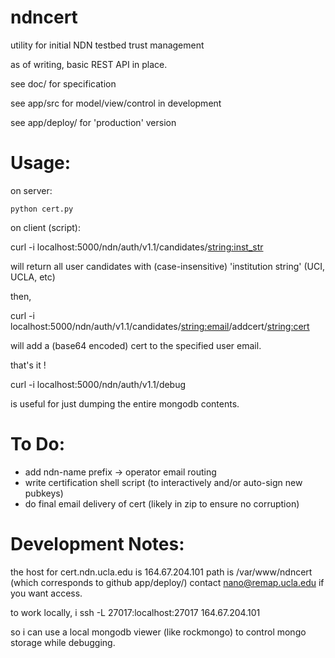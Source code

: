 ndncert
=============

utility for initial NDN testbed trust management

as of writing, basic REST API in place. 

see doc/ for specification

see app/src for model/view/control in development

see app/deploy/ for 'production' version

Usage:
=============

on server:

	python cert.py 

on client (script):

curl -i localhost:5000/ndn/auth/v1.1/candidates/<string:inst_str>

will return all user candidates with (case-insensitive) 'institution string' (UCI, UCLA, etc)

then, 

curl -i localhost:5000/ndn/auth/v1.1/candidates/<string:email>/addcert/<string:cert>

will add a (base64 encoded) cert to the specified user email. 

that's it ! 

curl -i localhost:5000/ndn/auth/v1.1/debug

is useful for just dumping the entire mongodb contents. 


To Do:
=============

* add ndn-name prefix -> operator email routing
* write certification shell script (to interactively and/or auto-sign new pubkeys)
* do final email delivery of cert (likely in zip to ensure no corruption)


Development Notes:
==================

the host for cert.ndn.ucla.edu is 164.67.204.101
path is /var/www/ndncert (which corresponds to github app/deploy/)
contact nano@remap.ucla.edu if you want access. 

to work locally, i ssh -L 27017:localhost:27017 164.67.204.101

so i can use a local mongodb viewer (like rockmongo) to control mongo storage while debugging. 


